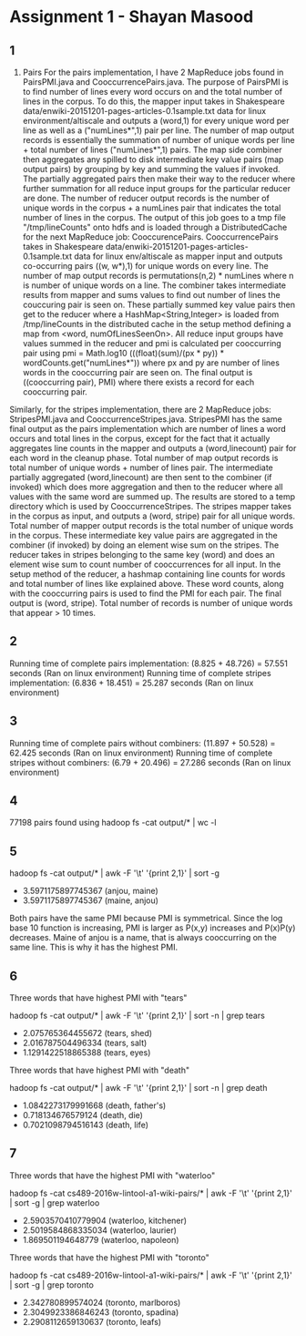 Assignment 1 - Shayan Masood
============

1
--
1. Pairs
For the pairs implementation, I have 2 MapReduce jobs found in PairsPMI.java and CooccurrencePairs.java. The purpose of PairsPMI is to find number of lines every word occurs on and the total number of lines in the corpus. To do this, the mapper input takes in Shakespeare data/enwiki-20151201-pages-articles-0.1sample.txt data for linux environment/altiscale and outputs a (word,1) for every unique word per line as well as a ("numLines*",1) pair per line. The number of map output records is essentially the summation of number of unique words per line + total number of lines ("numLines*",1) pairs. The map side combiner then aggregates any spilled to disk intermediate key value pairs (map output pairs) by grouping by key and summing the values if invoked. The partially aggregated pairs then make their way to the reducer where further summation for all reduce input groups for the particular reducer are done. The number of reducer output records is the number of unique words in the corpus + a numLines pair that indicates the total number of lines in the corpus. The output of this job goes to a tmp file "/tmp/lineCounts" onto hdfs and is loaded through a DistributedCache for the next MapReduce job: CooccurencePairs. CooccurrencePairs takes in Shakespeare data/enwiki-20151201-pages-articles-0.1sample.txt data for linux env/altiscale as mapper input and outputs co-occurring pairs ((w, w*),1) for unique words on every line. The number of map output records is permutations(n,2) * numLines where n is number of unique words on a line. The combiner takes intermediate results from mapper and sums values to find out number of lines the couccuring pair is seen on. These partially summed key value pairs then get to the reducer where a HashMap<String,Integer> is loaded from /tmp/lineCounts in the distributed cache in the setup method defining a map from <word, numOfLinesSeenOn>. All reduce input groups have values summed in the reducer and pmi is calculated per cooccurring pair using pmi = Math.log10 (((float)(sum)/(px * py)) * wordCounts.get("numLines*")) where px and py are number of lines words in the cooccurring pair are seen on. The final output is ((cooccurring pair), PMI) where there exists a record for each cooccurring pair.

Similarly, for the stripes implementation, there are 2 MapReduce jobs: StripesPMI.java and CooccurrenceStripes.java. StripesPMI has the same final output as the pairs implementation which are number of lines a word occurs and total lines in the corpus, except for the fact that it actually aggregates  line counts in the mapper and outputs a (word,linecount) pair for each word in the cleanup phase. Total number of map output records is total number of unique words + number of lines pair. The intermediate partially aggregated (word,linecount) are then sent to the combiner (if invoked) which does more aggregation and then to the reducer where all values with the same word are summed up. The results are stored to a temp directory which is used by CooccurrenceStripes. The stripes mapper takes in the corpus as input, and outputs a (word, stripe) pair for all unique words. Total number of mapper output records is the total number of unique words in the corpus. These intermediate key value pairs are aggregated in the combiner (if invoked) by doing an element wise sum on the stripes. The reducer takes in stripes belonging to the same key (word) and does an element wise sum to count number of cooccurrences for all input. In the setup method of the reducer, a hashmap containing line counts for words and total number of lines like explained above. These word counts, along with the cooccurring pairs is used to find the PMI for each pair. The final output is (word, stripe). Total number of records is number of unique words that appear > 10 times.

2
--
Running time of complete pairs implementation: (8.825 + 48.726) = 57.551 seconds (Ran on linux environment)
Running time of complete stripes implementation: (6.836 + 18.451) = 25.287 seconds (Ran on linux environment)

3
--
Running time of complete pairs without combiners: (11.897 + 50.528) = 62.425 seconds (Ran on linux environment)
Running time of complete stripes without combiners: (6.79 + 20.496) = 27.286 seconds (Ran on linux environment)

4
--
77198 pairs found using hadoop fs -cat output/* | wc -l

5
--
hadoop fs -cat output/* | awk -F '\t' '{print $2,$1}' | sort -g
* 3.5971175897745367 (anjou, maine)
* 3.5971175897745367 (maine, anjou)

Both pairs have the same PMI because PMI is symmetrical. Since the log base 10 function is increasing, PMI is larger as P(x,y) increases and P(x)P(y) decreases. Maine of anjou is a name, that is always cooccurring on the same line. This is why it has the highest PMI.

6
--
Three words that have highest PMI with "tears"

hadoop fs -cat output/* | awk -F '\t' '{print $2,$1}' | sort -n | grep tears

* 2.075765364455672 (tears, shed)
* 2.016787504496334 (tears, salt)
* 1.1291422518865388 (tears, eyes)

Three words that have highest PMI with "death"

hadoop fs -cat output/* | awk -F '\t' '{print $2,$1}' | sort -n | grep death

* 1.0842273179991668 (death, father's)
* 0.718134676579124 (death, die)
* 0.7021098794516143 (death, life)

7
--
Three words that have the highest PMI with "waterloo"

hadoop fs -cat cs489-2016w-lintool-a1-wiki-pairs/* | awk -F '\t' '{print $2,$1}' | sort -g  | grep waterloo

* 2.5903570410779904 (waterloo, kitchener) 
* 2.5019584868335034 (waterloo, laurier) 
* 1.869501194648779 (waterloo, napoleon)

Three words that have the highest PMI with "toronto"

hadoop fs -cat cs489-2016w-lintool-a1-wiki-pairs/* | awk -F '\t' '{print $2,$1}' | sort -g  | grep toronto

* 2.342780899574024 (toronto, marlboros)  
* 2.3049923386846243 (toronto, spadina)  
* 2.2908112659130637 (toronto, leafs)
